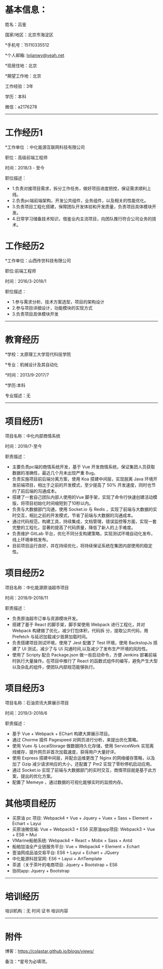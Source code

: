# 基本信息：
姓名：吕鉴

国家/地区：北京市海淀区

*手机号：15110335512

*个人邮箱: lvjianwy@yeah.net

*现居住地：北京

*期望工作地：北京

工作经验：3年

学历：本科

微信：a2176278

-----------------------------

# 工作经历1
*工作单位 ：中化能源互联网科技有限公司

职位：高级前端工程师

时间：2018/3 - 至今

职位描述：
- 1.负责对接项目需求，拆分工作任务，做好项目进度把控，保证需求顺利上线。
- 2.负责pc端前端架构，开发公共组件，业务组件，以及相关的性能优化。
- 3.负责项目工程化搭建，保障团队开发体验和开发质量，负责项目具体模块开发。
- 4.日常学习储备技术知识，借鉴业内主流项目，向团队推行符合公司业务的技术。


# 工作经历2
*工作单位：山西传世科技有限公司

职位:前端工程师

时间：2016/3-2018/1

职位描述：
- 1.参与需求分析、技术方案选型，项目的架构设计
- 2.参与项目详细设计，功能模块的实现方式
- 3.负责项目具体模块开发

-----------------------------

# 教育经历
*学校：太原理工大学现代科技学院

*专业：机械设计及其自动化

*时间：2013/9-2017/7

*学历:本科

专业描述：无

-----------------------------

# 项目经历1
项目名称：中化内部商情系统

时间：2019/7-至今

职责描述：

- 主要负责pc端的商情系统开发，基于 Vue 开发商情系统，保证集团人员获取数据的准确性，最近几个月未出现严重 Bug。
- 负责实施项目前后端分离方案，使用 Koa 搭建中间层，实现脱离 Java 环境开发前端项目，相比于之前的开发模式，至少提高了 50% 开发速度，同时也节约了前后端的沟通成本。
- 搭建了一套自己团队内部人使用的Vue 脚手架，实现了命令行快速创建活动模版，将项目初始化时间缩短到了10秒以内。
- 负责与大数据部门沟通，使用 Socket.io 与 Redis ，实现了前端与大数据的实时交互，相比之前的开发模式，节省了前端与大数据的沟通成本。
- 通过代码规范，构建工具，持续集成，文档管理，错误监控等方面，实现一套完整的工程化，显著的提高了代码质量，降低了新人的上手难度。
- 负责维护 GitLab 平台，优化不同分支构建策略，实现测试环境自动化发布，线上环境审核发布。
- 目前项目运行良好，并在持续优化，将持续保证系统在集团内部使用的稳定性。

# 项目经历2
项目名称：中化能源原油超市项目

时间：2018/9-2018/11

职责描述：

- 负责原油超市订单与资源模块开发。
- 搭建了基于 React 的脚手架，脚手架使用 Webpack 进行工程化，并对 Webpack 构建做了优化，减少打包体积，代码拆 分，提取公共代码，用 Prefetch 与延迟加载减少首屏加载时间。
- 负责搭建项目测试环境，使用了 Jest 配置了 Test 环境，使用 BackstopJs 搭建了 UI 测试，减少了与 UI 沟通时间,以及减少了发布生产环境的风险性。
- 使用了 Scripty 配合 Package.json 做一些启动命令，方便 Jenkins 部署前端时执行大量操作。在项目中推行了 React 的函数式组件的编写，避免产生大型以及杂乱的组件，使团队内部规范能够执行。
# 项目经历3
项目名称：石油资讯大屏展示项目

时间：2019/3-2018/6

职责描述：

- 基于 Vue + Webpack + EChart 构建大屏展示项目。
- 通过 Chorme 插件 Pagespeed 对网页进行分析，来提出优化策略。
- 使用 Vuex 与 LocalStorage 做数据持久化存储，使用 ServiceWork 实现离线缓存，提升网页非首次加载速度，获得用户大量好评。
- 使用 Express 搭建中间层，并配合运维更改了 Nginx 的网络缓存策略，以及加了 Gzip 减少请求响应的大小，还配置了 Pm2 实现了零秒停机启动应用。
- 通过 Socket.io 实现了前端与大数据部门的实时交互，商情项目就是基于此方案，提出的优化方案。
- 配置了 Memeye ，通过数据的可视化能够实时的监控内存。

# 其他项目经历

- 买原油 pc 项目: Webpack4 + Vue + Jquery + Vuex + Sass + Element + Echart + Layui
- 买原油微信端: Vue + Webpack3 + ES6
买原油app项目: Webpack3 + Vue + ES6 + Mui
- VMarine船舶系统: Webpack4 + React + Mobx + Sass + Antd
- 船舶加油全产业链服务平台: Vue + Webpack4 + Element + Echart
- 壹油网成品油交易平台: ES6 + Layui + Echart + JQuery
- 中化能源科技官网: ES6 + Layui + ArtTemplate
- 茶道（关于茶叶的电商项目: Jquery + Bootstrap + ES6
- 协同app: Jquery + Bootstrap

-----------------------------

# 培训经历
培训机构：无
时间
证书
培训内容

-----------------------------

# 附件
博客：https://colastar.github.io/blogs/views/ 



备注：*星号为必填项。